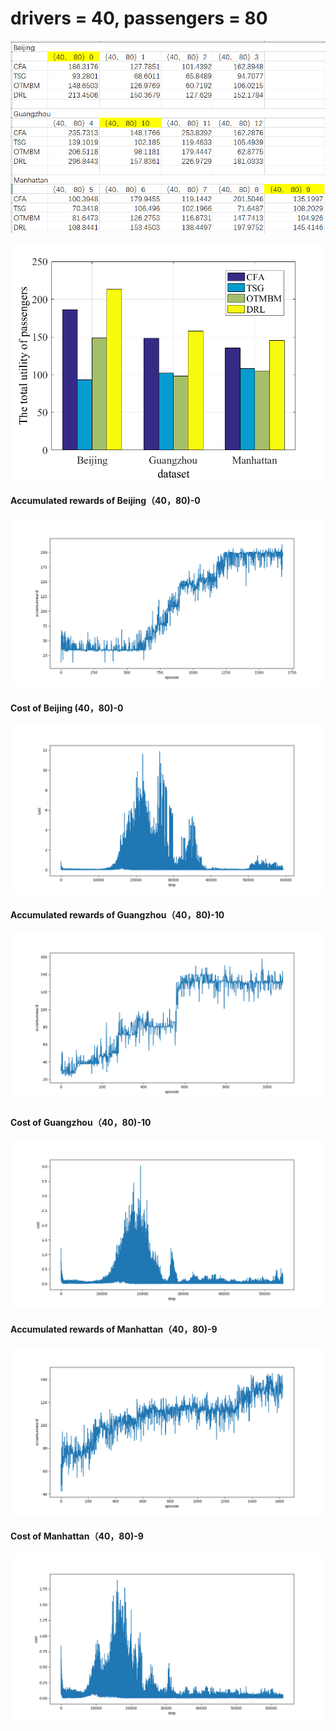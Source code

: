 # drivers =  40, passengers = 80

![image-20211030104825360](1029-result.assets/image-20211030104825360.png)

![DRL](1029-result.assets/DRL-1635562118935.png)

<div STYLE="page-break-after: always;"></div>

#### Accumulated rewards of Beijing（40，80)-0

![accumureward(40,80)-0](1029-result.assets/accumureward(40,80)-0.png)

#### Cost of Beijing (40，80)-0

![cost(40,80)-0](1029-result.assets/cost(40,80)-0.png)

<div STYLE="page-break-after: always;"></div>

####  Accumulated rewards of Guangzhou（40，80)-10

![accumureward(40,80)-10](1029-result.assets/accumureward(40,80)-10.png)

#### Cost of Guangzhou（40，80)-10 

![cost(40,80)-10](1029-result.assets/cost(40,80)-10.png)

<div STYLE="page-break-after: always;"></div>

#### Accumulated rewards of Manhattan（40，80)-9 

![accumureward(40,80)-9](1029-result.assets/accumureward(40,80)-9.png)

#### Cost of  Manhattan（40，80)-9

![cost(40,80)-9](1029-result.assets/cost(40,80)-9.png)



